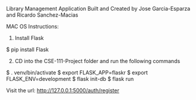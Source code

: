 Library Management Application
Built and Created by Jose Garcia-Esparza and Ricardo Sanchez-Macias

MAC OS Instructions:

1. Install Flask

$ pip install Flask


2. CD into the CSE-111-Project folder and run the following commands

$ . venv/bin/activate
$ export FLASK_APP=flaskr
$ export FLASK_ENV=development
$ flask init-db
$ flask run

Visit the url: http://127.0.0.1:5000/auth/register

